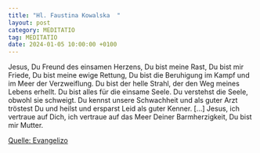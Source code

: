 ```yaml
---
title: "Hl. Faustina Kowalska  "
layout: post
category: MEDITATIO
tag: MEDITATIO
date: 2024-01-05 10:00:00 +0100
---
```

Jesus, Du Freund des einsamen Herzens,
Du bist meine Rast,
Du bist mir Friede,
Du bist meine ewige Rettung, 
Du bist die Beruhigung im Kampf und im Meer der Verzweiflung.
Du bist der helle Strahl, der den Weg meines Lebens erhellt. 
Du bist alles für die einsame Seele.
Du verstehst die Seele, obwohl sie schweigt.<!--more-->
Du kennst unsere Schwachheit und als guter Arzt 
tröstest Du und heilst und ersparst Leid 
als guter Kenner. […]
Jesus, ich vertraue auf Dich, ich vertraue auf das Meer Deiner Barmherzigkeit, Du bist mir Mutter.

[Quelle: Evangelizo](https://evangeliumtagfuertag.org/DE/gospel)